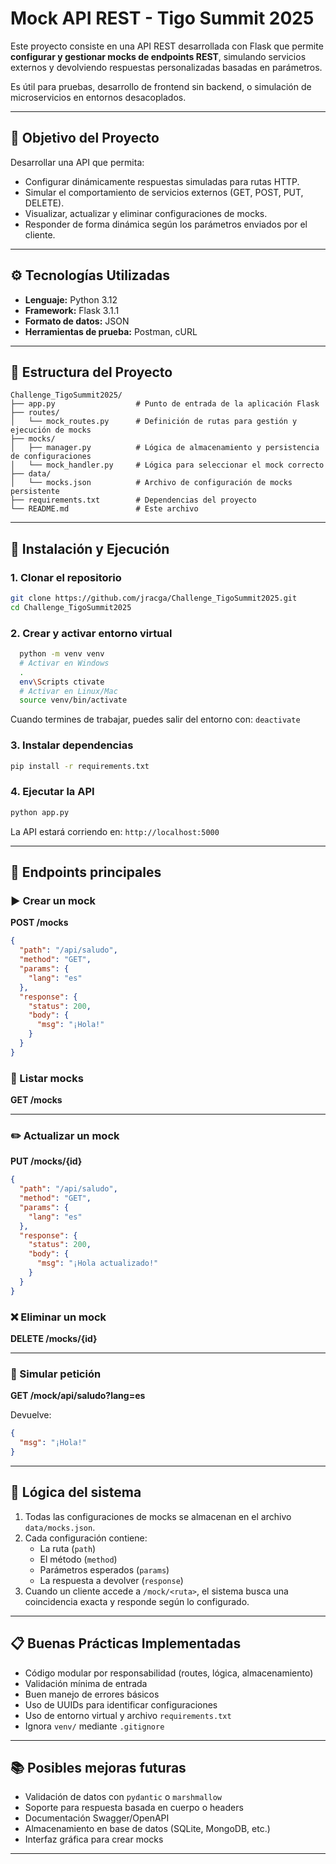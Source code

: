 # Mock API REST - Tigo Summit 2025

Este proyecto consiste en una API REST desarrollada con Flask que permite **configurar y gestionar mocks de endpoints REST**, simulando servicios externos y devolviendo respuestas personalizadas basadas en parámetros.

Es útil para pruebas, desarrollo de frontend sin backend, o simulación de microservicios en entornos desacoplados.

---

## 📌 Objetivo del Proyecto

Desarrollar una API que permita:

-  Configurar dinámicamente respuestas simuladas para rutas HTTP.
-  Simular el comportamiento de servicios externos (GET, POST, PUT, DELETE).
-  Visualizar, actualizar y eliminar configuraciones de mocks.
-  Responder de forma dinámica según los parámetros enviados por el cliente.

---

## ⚙️ Tecnologías Utilizadas

- **Lenguaje:** Python 3.12
- **Framework:** Flask 3.1.1
- **Formato de datos:** JSON
- **Herramientas de prueba:** Postman, cURL

---

## 📁 Estructura del Proyecto

```
Challenge_TigoSummit2025/
├── app.py                  # Punto de entrada de la aplicación Flask
├── routes/
│   └── mock_routes.py      # Definición de rutas para gestión y ejecución de mocks
├── mocks/
│   ├── manager.py          # Lógica de almacenamiento y persistencia de configuraciones
│   └── mock_handler.py     # Lógica para seleccionar el mock correcto
├── data/
│   └── mocks.json          # Archivo de configuración de mocks persistente
├── requirements.txt        # Dependencias del proyecto
└── README.md               # Este archivo
```

---

## 🚀 Instalación y Ejecución

### 1. Clonar el repositorio
```bash
git clone https://github.com/jracga/Challenge_TigoSummit2025.git
cd Challenge_TigoSummit2025
```

### 2. Crear y activar entorno virtual
  ```bash
    python -m venv venv
    # Activar en Windows
    .
    env\Scripts ctivate
    # Activar en Linux/Mac
    source venv/bin/activate
  ```
Cuando termines de trabajar, puedes salir del entorno con:
    ```
    deactivate
    ```

### 3. Instalar dependencias
```bash
pip install -r requirements.txt
```

### 4. Ejecutar la API
```bash
python app.py
```

La API estará corriendo en: `http://localhost:5000`

---

## 📮 Endpoints principales

### ▶️ Crear un mock
**POST /mocks**

```json
{
  "path": "/api/saludo",
  "method": "GET",
  "params": {
    "lang": "es"
  },
  "response": {
    "status": 200,
    "body": {
      "msg": "¡Hola!"
    }
  }
}
```

### 📜 Listar mocks
**GET /mocks**

---

### ✏️ Actualizar un mock
**PUT /mocks/{id}**

```json
{
  "path": "/api/saludo",
  "method": "GET",
  "params": {
    "lang": "es"
  },
  "response": {
    "status": 200,
    "body": {
      "msg": "¡Hola actualizado!"
    }
  }
}
```

### ❌ Eliminar un mock
**DELETE /mocks/{id}**

---

### 🧪 Simular petición
**GET /mock/api/saludo?lang=es**

Devuelve:

```json
{
  "msg": "¡Hola!"
}
```

---

## 🧠 Lógica del sistema

1. Todas las configuraciones de mocks se almacenan en el archivo `data/mocks.json`.
2. Cada configuración contiene:
   - La ruta (`path`)
   - El método (`method`)
   - Parámetros esperados (`params`)
   - La respuesta a devolver (`response`)
3. Cuando un cliente accede a `/mock/<ruta>`, el sistema busca una coincidencia exacta y responde según lo configurado.

---

## 📋 Buenas Prácticas Implementadas

- Código modular por responsabilidad (routes, lógica, almacenamiento)
- Validación mínima de entrada
- Buen manejo de errores básicos
- Uso de UUIDs para identificar configuraciones
- Uso de entorno virtual y archivo `requirements.txt`
- Ignora `venv/` mediante `.gitignore`

---

## 📚 Posibles mejoras futuras

- Validación de datos con `pydantic` o `marshmallow`
- Soporte para respuesta basada en cuerpo o headers
- Documentación Swagger/OpenAPI
- Almacenamiento en base de datos (SQLite, MongoDB, etc.)
- Interfaz gráfica para crear mocks

---
